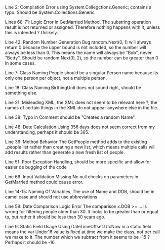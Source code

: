Line 2: Compilation Error using System.Collegctions.Generic; contains a typo. Should be System.Collections.Generic


Lines 68-71: Logic Error in GetMarried Method. The substring operation result is not returned or assigned. Therefore nothing happens with it, unless this is intended ? Unlikely.


Line 42: Random Number Generation Bug random.Next(0, 1) will always return 0 because the upper bound is not included, so the number will always be less than 0. This means the name will always be "Bob", never "Betty". Should be random.Next(0, 2), so the number can be greater than 0 in some cases.


Line 7: Class Naming People should be a singular Person name because its only one person per object, not a multiple person.


Line 18: Class Naming BirthingUnit does not sound right, should be something else.


Line 21: Misleading XML, the XML does not seem to be relevant here ?, the names of certain things in the XML do not appear anywhere else in the file.


Line 38: Typo in Comment should be "Creates a random Name".


Line 48: Date Calculation Using 356 days does not seem correct from my understanding, perhaps it should be 365.


Line 36: Method Behavior The GetPeople method adds to the existing _people list rather than creating a new list, which means multiple calls will add results rather than generate a new fresh list of people.


Line 51: Poor Exception Handling, should be more specific and allow for easier de bugging of the code


Line 66: Input Validation Missing No null checks on parameters in GetMarried method could cause error.


Line 14-15: Naming Of Variables, The use of Name and DOB, should be in camel case and should not use abbreviations  


Line 59: Date Comparison Logic Error The comparison x.DOB >= … is wrong for filtering people older than 30. It looks to be greater than or equal to, but rather it should be less than 30 years ago.


Line 9: Static Field Usage Using DateTimeOffset.UtcNow in a static field means the var Under16 value is fixed at time we make the class, not per call we make to it. The number which we subtract from it seems to be -15 ? Perhaps it should be -16.
